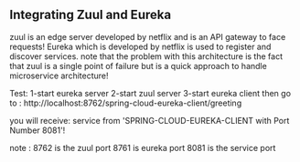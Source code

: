 ## Integrating Zuul and Eureka 
zuul is an edge server developed by netflix and is 
an API gateway to face requests!
Eureka which is developed by netflix is used to register and discover services.
note that the problem with this architecture is the fact that
zuul is a single point of failure but is a quick
approach to handle microservice architecture!

Test:
1-start eureka server
2-start zuul server
3-start eureka client
then go to :
http://localhost:8762/spring-cloud-eureka-client/greeting

you will receive:
service from 'SPRING-CLOUD-EUREKA-CLIENT with Port Number 8081'!

note :
 8762 is the zuul port 
 8761 is eureka port
 8081 is the service port

 
 
 